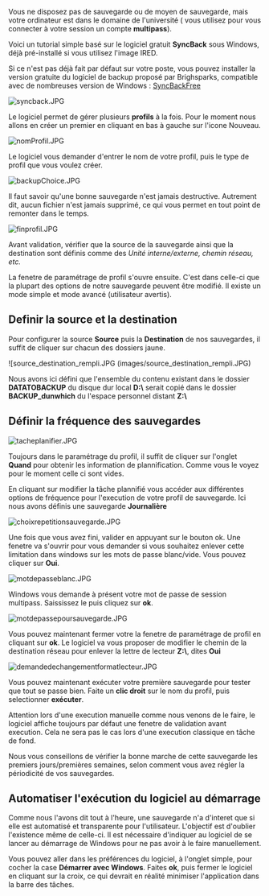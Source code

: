 
Vous ne disposez pas de sauvegarde ou de moyen de sauvegarde, mais votre ordinateur est dans le domaine de l'université ( vous utilisez pour vous connecter à votre session un compte **multipass**).

Voici un tutorial simple basé sur le logiciel gratuit **SyncBack** sous Windows, déjà pré-installé si vous utilisez l'image IRED.

Si ce n'est pas déjà fait par défaut sur votre poste, vous pouvez installer la version gratuite du logiciel de backup proposé par Brighsparks, compatible avec de nombreuses version de Windows : [SyncBackFree](https://www.2brightsparks.com/freeware/index.html)

![syncback.JPG](images/syncback.JPG)

Le logiciel permet de gérer plusieurs **profils** à la fois. Pour le moment nous allons en créer un premier en cliquant en bas à gauche sur l'icone Nouveau.

![nomProfil.JPG](images/nomProfil.JPG)

Le logiciel vous demander d'entrer le nom de votre profil, puis le type de profil que vous voulez créer.

![backupChoice.JPG](images/backupChoice.JPG)

Il faut savoir qu'une bonne sauvegarde n'est jamais destructive. Autrement dit, aucun fichier n'est jamais supprimé, ce qui vous permet en tout point de remonter dans le temps.

![finprofil.JPG](images/finprofil.JPG)

Avant validation, vérifier que la source de la sauvegarde ainsi que la destination sont définis comme des _Unité interne/externe, chemin réseau, etc._

La fenetre de paramétrage de profil s'ouvre ensuite. C'est dans celle-ci que la plupart des options de notre sauvegarde peuvent être modifié. Il existe un mode simple et mode avancé (utilisateur avertis). 

## Definir la source et la destination 

Pour configurer la source **Source** puis la **Destination** de nos sauvegardes, il suffit de cliquer sur chacun des dossiers jaune. 

![source_destination_rempli.JPG (images/source_destination_rempli.JPG)

Nous avons ici défini que l'ensemble du contenu existant dans le dossier **DATATOBACKUP** du disque dur local **D:\\** serait copié dans le dossier **BACKUP_dunwhich** du l'espace personnel distant **Z:\\**

## Définir la fréquence des sauvegardes

![tacheplanifier.JPG](images/tacheplanifier.JPG)

Toujours dans le paramétrage du profil, il suffit de cliquer sur l'onglet **Quand** pour obtenir les information de plannification. Comme vous le voyez pour le moment celle ci sont vides.

En cliquant sur modifier la tâche plannifié vous accéder aux différentes options de fréquence pour l'execution de votre profil de sauvegarde. Ici nous avons définis une sauvegarde **Journalière**

![choixrepetitionsauvegarde.JPG](images/choixrepetitionsauvegarde.JPG)

Une fois que vous avez fini, valider en appuyant sur le bouton ok. Une fenetre va s'ouvrir pour vous demander si vous souhaitez enlever cette limitation dans windows sur les mots de passe blanc/vide. Vous pouvez cliquer sur **Oui**.

![motdepasseblanc.JPG](images/motdepasseblanc.JPG)

Windows vous demande à présent votre mot de passe de session multipass. Saississez le puis cliquez sur **ok**.

![motdepassepoursauvegarde.JPG](images/motdepassepoursauvegarde.JPG)

Vous pouvez maintenant fermer votre la fenetre de paramétrage de profil en cliquant sur **ok**. Le logiciel va vous proposer de modifier le chemin de la destination réseau pour enlever la lettre de lecteur **Z:\\**, dites **Oui**

![demandedechangementformatlecteur.JPG](images/demandedechangementformatlecteur.JPG)

Vous pouvez maintenant exécuter votre première sauvegarde pour tester que tout se passe bien. Faite un **clic droit** sur le nom du profil, puis selectionner **exécuter**.

Attention lors d'une execution manuelle comme nous venons de le faire, le logiciel affiche toujours par défaut une fenetre de validation avant execution. Cela ne sera pas le cas lors d'une execution classique en tâche de fond.

Nous vous conseillons de vérifier la bonne marche de cette sauvegarde les premiers jours/premières semaines, selon comment vous avez régler la périodicité de vos sauvegardes.

## Automatiser l'exécution du logiciel au démarrage 

Comme nous l'avons dit tout à l'heure, une sauvegarde n'a d'interet que si elle est automatisé et transparente pour l'utilisateur. L'objectif est d'oublier l'existence même de celle-ci. Il est nécessaire d'indiquer au logiciel de se lancer au démarrage de Windows pour ne pas avoir à le faire manuellement.

Vous pouvez aller dans les préférences du logiciel, à l'onglet simple, pour cocher la case **Démarrer avec Windows**. Faites **ok**, puis fermer le logiciel en cliquant sur la croix, ce qui devrait en réalité minimiser l'application dans la barre des tâches.

